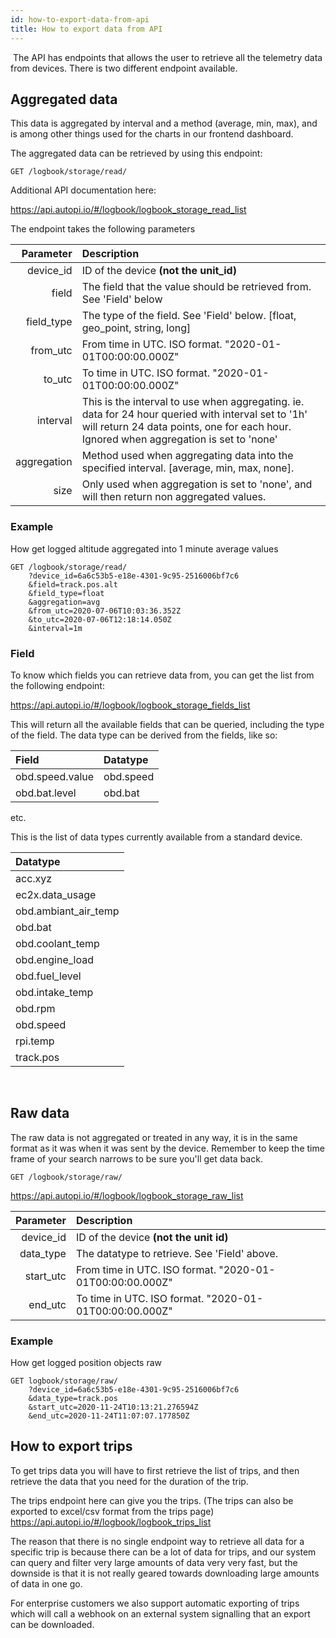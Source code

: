 ```yaml
---
id: how-to-export-data-from-api
title: How to export data from API
---
```

​
The API has endpoints that allows the user to retrieve all the telemetry data from devices.
There is two different endpoint available.
​
## Aggregated data
This data is aggregated by interval and a method (average, min, max), and is among other
things used for the charts in our frontend dashboard.

The aggregated data can be retrieved by using this endpoint:

```
GET /logbook/storage/read/
```

Additional API documentation here:

https://api.autopi.io/#/logbook/logbook_storage_read_list

The endpoint takes the following parameters

| Parameter | Description  |
| -------------: | :---------- |
|  device_id | ID of the device **(not the unit_id)** |
|  field | The field that the value should be retrieved from. See 'Field' below |
|  field_type | The type of the field. See 'Field' below. [float, geo_point, string, long] |
|  from_utc | From time in UTC. ISO format. "2020-01-01T00:00:00.000Z" |
|  to_utc | To time in UTC. ISO format. "2020-01-01T00:00:00.000Z" |
|  interval | This is the interval to use when aggregating. ie. data for 24 hour queried with interval set to '1h' will return 24 data points, one for each hour. Ignored when aggregation is set to 'none' |
|  aggregation | Method used when aggregating data into the specified interval. [average, min, max, none]. |
|  size | Only used when aggregation is set to 'none', and will then return non aggregated values. |

### Example 
How get logged altitude aggregated into 1 minute average values

```
GET /logbook/storage/read/
    ?device_id=6a6c53b5-e18e-4301-9c95-2516006bf7c6
    &field=track.pos.alt
    &field_type=float
    &aggregation=avg
    &from_utc=2020-07-06T10:03:36.352Z
    &to_utc=2020-07-06T12:18:14.050Z
    &interval=1m
```

### Field

To know which fields you can retrieve data from, you can get the list from the following endpoint:

https://api.autopi.io/#/logbook/logbook_storage_fields_list

This will return all the available fields that can be queried, including the type of the field.
The data type can be derived from the fields, like so:

| Field | Datatype |
| :---- | :------- |
| obd.speed.value | obd.speed |
| obd.bat.level | obd.bat |

etc.

This is the list of data types currently available from a standard device.

| Datatype       | 
| :------------- |
| acc.xyz |
| ec2x.data_usage |
| obd.ambiant_air_temp |
| obd.bat |
| obd.coolant_temp |
| obd.engine_load |
| obd.fuel_level |
| obd.intake_temp |
| obd.rpm |
| obd.speed |
| rpi.temp |
| track.pos |
​
## Raw data
The raw data is not aggregated or treated in any way, it is in the same format as it was when it was sent by the device. Remember to keep the time frame of your search narrows to be sure you'll get data back.

```
GET /logbook/storage/raw/
```

https://api.autopi.io/#/logbook/logbook_storage_raw_list

| Parameter       | Description  |
| -------------: | :---------- |
|  device_id | ID of the device **(not the unit id)** |
|  data_type | The datatype to retrieve. See 'Field' above. |
|  start_utc | From time in UTC. ISO format. "2020-01-01T00:00:00.000Z" |
|  end_utc | To time in UTC. ISO format. "2020-01-01T00:00:00.000Z" |

### Example 
How get logged position objects raw

```
GET logbook/storage/raw/
    ?device_id=6a6c53b5-e18e-4301-9c95-2516006bf7c6
    &data_type=track.pos
    &start_utc=2020-11-24T10:13:21.276594Z
    &end_utc=2020-11-24T11:07:07.177850Z
```

## How to export trips

To get trips data you will have to first retrieve the list of trips, and then retrieve the data
that you need for the duration of the trip.

The trips endpoint here can give you the trips. (The trips can also be exported to excel/csv
format from the trips page) https://api.autopi.io/#/logbook/logbook_trips_list

The reason that there is no single endpoint way to retrieve all data for a specific trip is because
there can be a lot of data for trips, and our system can query and filter very large amounts of data
very very fast, but the downside is that it is not really geared towards downloading large amounts
of data in one go.

For enterprise customers we also support automatic exporting of trips which will call a webhook on
an external system signalling that an export can be downloaded.